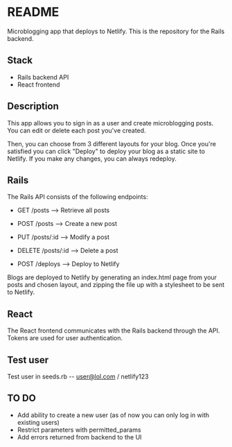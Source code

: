 # README

Microblogging app that deploys to Netlify. This is the repository for the Rails backend.

## Stack
* Rails backend API
* React frontend

## Description
This app allows you to sign in as a user and create microblogging posts. You can edit or delete each post you've created.

Then, you can choose from 3 different layouts for your blog. Once you're satisfied you can click "Deploy" to deploy your blog as a static site to Netlify. If you make any changes, you can always redeploy.

## Rails
The Rails API consists of the following endpoints:
* GET /posts --> Retrieve all posts
* POST /posts --> Create a new post
* PUT /posts/:id --> Modify a post
* DELETE /posts/:id --> Delete a post

* POST /deploys --> Deploy to Netlify

Blogs are deployed to Netlify by generating an index.html page from your posts and chosen layout, and zipping the file up with a stylesheet to be sent to Netlify.

## React
The React frontend communicates with the Rails backend through the API. Tokens are used for user authentication.

## Test user
Test user in seeds.rb -- user@lol.com / netlify123

## TO DO
* Add ability to create a new user (as of now you can only log in with existing users)
* Restrict parameters with permitted_params
* Add errors returned from backend to the UI
